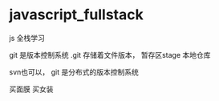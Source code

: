# javascript_fullstack
js 全栈学习

git 是版本控制系统
.git 存储着文件版本， 暂存区stage   本地仓库

svn也可以，
git 是分布式的版本控制系统

买面膜
买女装